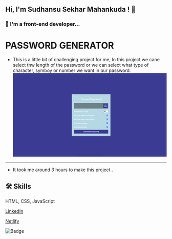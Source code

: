 ## Hi, I'm Sudhansu Sekhar Mahankuda ! 👋


### 🚀 I'm a front-end developer...



# PASSWORD GENERATOR

- This is a little bit of challenging project for me, In this project we cane select thw length of the password or we can select what type of character, symboy or number we want in our password. 
![Screenshot](./Image/Project.png "Template Screenshot")


---




- It took me around  3 hours to make this project .



## 🛠 Skills
HTML, CSS, JavaScript

[LinkedIn](https://www.linkedin.com/in/sud-sekhar/)

[Netlify](https://password-generator-sud.netlify.app/)

![Badge](https://img.shields.io/badge/Netlify-Link-green)